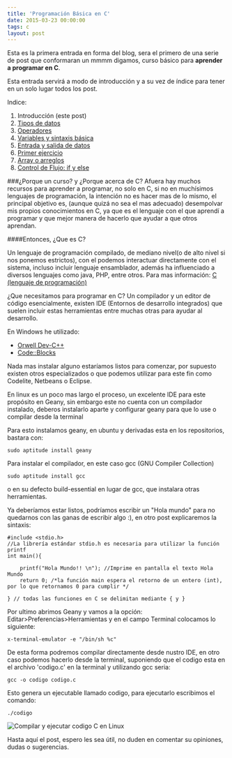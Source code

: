 ```yaml
---
title: 'Programación Básica en C'
date: 2015-03-23 00:00:00 
tags: c
layout: post
---
```

Esta es la primera entrada en forma del blog, sera el primero de una serie de post que conformaran un mmmm digamos, curso básico para **aprender a programar en C**.

Esta entrada servirá a modo de introducción y a su vez de índice para tener en un solo lugar todos los post.

Indice: 
1. Introducción (este post)
2. [Tipos de datos](http://escribocodigo.com/tipos-datos-c/)
3. [Operadores](http://escribocodigo.com/operadores-en-c/)
4. [Variables y sintaxis básica](http://escribocodigo.com/variables-sintaxis-basica-c/)
5. [Entrada y salida de datos](http://escribocodigo.com/entrada-salida-datos-c/)
6. [Primer ejercicio](http://escribocodigo.com/primer-ejercicio-en-c/)
7. [Array o arreglos](http://escribocodigo.com/arreglos-o-arrays-en-c/)
8. [Control de Flujo: if y else](http://escribocodigo.com/control-de-flujo-if-y-else-c/)

###¿Porque un curso? y ¿Porque acerca de C?
Afuera hay muchos recursos para aprender a programar, no solo en C, si no en muchísimos lenguajes de programación, la intención no es hacer mas de lo mismo, el principal objetivo es, (aunque quizá no sea el mas adecuado) desempolvar mis propios conocimientos en C, ya que es el lenguaje con el que aprendí a programar y que mejor manera de hacerlo que ayudar a que otros aprendan.


####Entonces, ¿Que es C?

Un lenguaje de programación compilado, de mediano nivel(o de alto nivel si nos ponemos estrictos), con el podemos interactuar directamente con el sistema, incluso incluir lenguaje ensamblador, además ha influenciado a diversos lenguajes como java, PHP, entre otros. Para mas información: [C (lenguaje de programación)](https://es.wikipedia.org/wiki/C_%28lenguaje_de_programaci%C3%B3n%29)

¿Que necesitamos para programar en C?
Un compilador y un editor de código esencialmente, existen IDE (Entornos de desarrollo integrados) que suelen incluir estas herramientas entre muchas otras para ayudar al desarrollo.

En Windows he utilizado:

* [Orwell Dev-C++](http://orwelldevcpp.blogspot.mx/) 
* [Code::Blocks](http://www.codeblocks.org)

Nada mas instalar alguno estaríamos listos para comenzar, por supuesto existen otros especializados o que podemos utilizar para este fin como Codelite, Netbeans o Eclipse.

En linux es un poco mas largo el proceso, un excelente IDE para este propósito en Geany, sin embargo este no cuenta con un compilador instalado, deberos instalarlo aparte y configurar geany para que lo use o compilar desde la terminal

Para esto instalamos geany, en ubuntu y derivadas esta en los repositorios, bastara con:

```language-bash
sudo aptitude install geany
```

Para instalar el compilador, en este caso gcc (GNU Compiler Collection)

```language-bash
sudo aptitude install gcc  
```
o en su defecto build-essential en lugar de gcc, que instalara otras herramientas.


Ya deberíamos estar listos, podríamos escribir un "Hola mundo" para no quedarnos con las ganas de escribir algo :), en otro post explicaremos la sintaxis:

```language-c
#include <stdio.h>
//La librería estándar stdio.h es necesaria para utilizar la función printf
int main(){

	printf("Hola Mundo!! \n"); //Imprime en pantalla el texto Hola Mundo
	return 0; /*la función main espera el retorno de un entero (int), por lo que retornamos 0 para cumplir */

} // todas las funciones en C se delimitan mediante { y }
```
Por ultimo abrimos Geany y vamos a la opción: Editar>Preferencias>Herramientas y en el campo Terminal colocamos lo siguiente:

```
x-terminal-emulator -e "/bin/sh %c"
```

De esta forma podremos compilar directamente desde nustro IDE, en otro caso podemos hacerlo desde la terminal, suponiendo que el codigo esta en el archivo 'codigo.c' en la terminal y utilizando gcc seria:
```language-bash
gcc -o codigo codigo.c 
```

Esto genera un ejecutable llamado codigo, para ejecutarlo escribimos el comando:
```
./codigo
```

![Compilar y ejecutar codigo C en Linux](http://res.cloudinary.com/escribocodigo/image/upload/c_scale,h_373/v1427440628/jecucion_C_yk8uy1.png)


Hasta aquí el post, espero les sea útil, no duden en comentar su opiniones, dudas o sugerencias.

